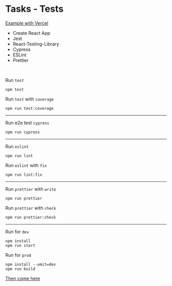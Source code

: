 # Tasks - Tests

<a href="https://tasksbase.vercel.app/">Example with Vercel</a>

- Create React App
- Jest
- React-Testing-Library
- Cypress
- ESLint
- Prettier

<br>

Run `test`

```shell
npm test
```

Run `test` with `coverage`

```shell
npm run test:coverage
```

---

Run e2e test `cypress`

```shell
npm run cypress
```

---

Run `eslint`

```shell
npm run lint
```

Run `eslint` with `fix`

```shell
npm run lint:fix
```

---

Run `prettier` with `write`

```shell
npm run prettier
```

Run `prettier` with `check`

```shell
npm run prettier:check
```

---

Run for `dev`

```shell
npm install
npm run start
```

Run for `prod`

```shell
npm install --omit=dev
npm run build
```

<a href="https://create-react-app.dev/docs/deployment/">Then come here</a>
